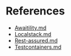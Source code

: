 # References

- [Awaitility.md](./reference-awaitility.md)
- [Localstack.md](./reference-localstack.md)
- [Rest-assured.md](./reference-rest-assured.md)
- [Testcontainers.md](./reference-testcontainers.md)
